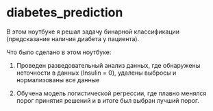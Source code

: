 # diabetes_prediction
В этом ноутбуке я решал задачу бинарной классификации (предсказание наличия диабета у пациента).

Что было сделано в этом ноутбуке:

1. Проведен разведовательный анализ данных, где обнаружены неточности в данных (Insulin = 0), удалены выбросы и нормализованы все данные

2. Обучена модель логистической регрессии, где плавно менялся порог принятия решений и в итоге был выбран лучший порог.
